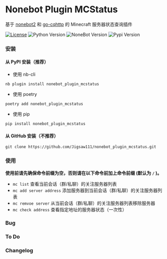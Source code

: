 # Nonebot Plugin MCStatus

基于 [nonebot2](https://github.com/nonebot/nonebot2) 和 [go-cqhttp](https://github.com/Mrs4s/go-cqhttp) 的 Minecraft 服务器状态查询插件

[![License](https://img.shields.io/github/license/Jigsaw111/nonebot_plugin_mcstatus)](LICENSE)
![Python Version](https://img.shields.io/badge/python-3.7.3+-blue.svg)
![NoneBot Version](https://img.shields.io/badge/nonebot-2.0.0a11+-red.svg)
![Pypi Version](https://img.shields.io/pypi/v/nonebot-plugin-mcstatus.svg)

### 安装

#### 从 PyPI 安装（推荐）

- 使用 nb-cli  

```
nb plugin install nonebot_plugin_mcstatus
```

- 使用 poetry

```
poetry add nonebot_plugin_mcstatus
```

- 使用 pip

```
pip install nonebot_plugin_mcstatus
```

#### 从 GitHub 安装（不推荐）

```
git clone https://github.com/Jigsaw111/nonebot_plugin_mcstatus.git
```

### 使用

**使用前请先确保命令前缀为空，否则请在以下命令前加上命令前缀 (默认为 `/` )。**

- `mc list` 查看当前会话（群/私聊）的关注服务器列表
- `mc add server address` 添加服务器到当前会话（群/私聊）的关注服务器列表
- `mc remvoe server` 从当前会话（群/私聊）的关注服务器列表移除服务器
- `mc check address` 查看指定地址的服务器状态（一次性）

### Bug

### To Do

### Changelog
